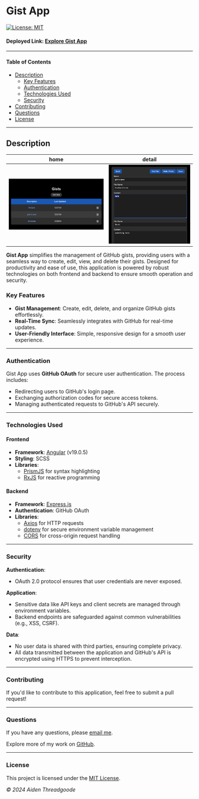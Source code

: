 # Gist App

[![License: MIT](https://img.shields.io/badge/License-MIT-blue.svg)](https://opensource.org/licenses/MIT)

#### Deployed Link: [Explore Gist App](https://a-thread.github.io/gist-app/)

---

#### Table of Contents

* [Description](#description)
  + [Key Features](#key-features)
  + [Authentication](#authentication)
  + [Technologies Used](#technologies-used)
  + [Security](#security)
* [Contributing](#contributing)
* [Questions](#questions)
* [License](#license)

---

## Description

| home | detail |
|--|--|
| <img src="./public/img/home-page.png" alt="Home Page of Gist App" class="col-6"> | <img src="./public/img/detail-page.png" alt="Home Page of Gist App" class="col-6"> |

**Gist App** simplifies the management of GitHub gists, providing users with a seamless way to create, edit, view, and delete their gists. Designed for productivity and ease of use, this application is powered by robust technologies on both frontend and backend to ensure smooth operation and security.

### Key Features

* **Gist Management**: Create, edit, delete, and organize GitHub gists effortlessly.
* **Real-Time Sync**: Seamlessly integrates with GitHub for real-time updates.
* **User-Friendly Interface**: Simple, responsive design for a smooth user experience.

---

### Authentication

Gist App uses **GitHub OAuth** for secure user authentication. The process includes:
* Redirecting users to GitHub's login page.
* Exchanging authorization codes for secure access tokens.
* Managing authenticated requests to GitHub's API securely.

---

### Technologies Used

#### Frontend

* **Framework**: [Angular](https://angular.io/) (v19.0.5)
* **Styling**: SCSS
* **Libraries**: 
  + [PrismJS](https://prismjs.com/) for syntax highlighting
  + [RxJS](https://rxjs.dev/) for reactive programming

#### Backend

* **Framework**: [Express.js](https://expressjs.com/)
* **Authentication**: GitHub OAuth
* **Libraries**:
  + [Axios](https://axios-http.com/) for HTTP requests
  + [dotenv](https://github.com/motdotla/dotenv) for secure environment variable management
  + [CORS](https://github.com/expressjs/cors) for cross-origin request handling

---

### Security

**Authentication**:
* OAuth 2.0 protocol ensures that user credentials are never exposed.

**Application**:
* Sensitive data like API keys and client secrets are managed through environment variables.
* Backend endpoints are safeguarded against common vulnerabilities (e.g., XSS, CSRF).

**Data**:

* No user data is shared with third parties, ensuring complete privacy.
* All data transmitted between the application and GitHub's API is encrypted using HTTPS to prevent interception.

---

### Contributing

If you'd like to contribute to this application, feel free to submit a pull request!

---

### Questions

If you have any questions, please [email me](mailto:a.threadless@proton.com).

Explore more of my work on [GitHub](https://github.com/a-thread).

---

### License

This project is licensed under the [MIT License](https://opensource.org/licenses/MIT).

*© 2024 Aiden Threadgoode*
